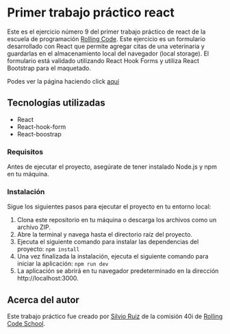 # Primer trabajo práctico react

Este es el ejercicio número 9 del primer trabajo práctico de react de la escuela de programación [Rolling Code](https://rollingcodeschool.com/). Este ejercicio es un formulario desarrollado con React que permite agregar citas de una veterinaria y guardarlas en el almacenamiento local del navegador (local storage). El formulario está validado utilizando React Hook Forms y utiliza React Bootstrap para el maquetado.

Podes ver la página haciendo click [aquí](https://ejercicio09-react-veterinaria.netlify.app/)

## Tecnologías utilizadas

- React
- React-hook-form
- React-boostrap

### Requisitos

Antes de ejecutar el proyecto, asegúrate de tener instalado Node.js y npm en tu máquina.

### Instalación

Sigue los siguientes pasos para ejecutar el proyecto en tu entorno local:
1. Clona este repositorio en tu máquina o descarga los archivos como un archivo ZIP.
2. Abre la terminal y navega hasta el directorio raíz del proyecto.
3. Ejecuta el siguiente comando para instalar las dependencias del proyecto: ```npm install```
4. Una vez finalizada la instalación, ejecuta el siguiente comando para iniciar la aplicación: ```npm run dev```
5. La aplicación se abrirá en tu navegador predeterminado en la dirección http://localhost:3000.

## Acerca del autor

Este trabajo práctico fue creado por [Silvio Ruiz](https://www.linkedin.com/in/silvioruiz/) de la comisión 40i de [Rolling Code School](https://rollingcodeschool.com/).
